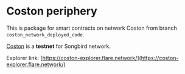 # Coston periphery

This is package for smart contracts on network Coston from branch `coston_network_deployed_code`.

[Coston](https://docs.flare.network/tech/glossary/#coston) is a **testnet** for Songbird network.

Explorer link: [https://coston-explorer.flare.network/](https://coston-explorer.flare.network/)
